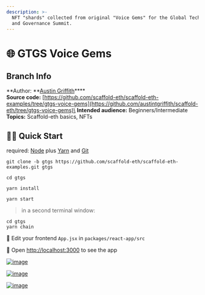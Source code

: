 ```yaml
---
description: >-
  NFT "shards" collected from original "Voice Gems" for the Global Technology
  and Governance Summit.
---
```


# 🌐 GTGS Voice Gems

## Branch Info

**Author: **[Austin Griffith](https://github.com/austintgriffith)****\
**Source code:** [https://github.com/scaffold-eth/scaffold-eth-examples/tree/gtgs-voice-gems](https://github.com/austintgriffith/scaffold-eth/tree/gtgs-voice-gems)\
**Intended audience:** Beginners/Intermediate\
**Topics:** Scaffold-eth basics, NFTs

## 🏃‍♀️ Quick Start

required: [Node](https://nodejs.org/dist/latest-v12.x/) plus [Yarn](https://classic.yarnpkg.com/en/docs/install/) and [Git](https://git-scm.com/downloads)

```
git clone -b gtgs https://github.com/scaffold-eth/scaffold-eth-examples.git gtgs

cd gtgs
```

```
yarn install
```

```
yarn start
```

> in a second terminal window:

```
cd gtgs
yarn chain
```

📝 Edit your frontend `App.jsx` in `packages/react-app/src`

📱 Open [http://localhost:3000](http://localhost:3000) to see the app

[![image](https://user-images.githubusercontent.com/2653167/116164560-2d0d3b80-a6b7-11eb-9549-ae5d1c025268.png)](https://user-images.githubusercontent.com/2653167/116164560-2d0d3b80-a6b7-11eb-9549-ae5d1c025268.png)

[![image](https://user-images.githubusercontent.com/2653167/116164529-1b2b9880-a6b7-11eb-8461-2f5caa574062.png)](https://user-images.githubusercontent.com/2653167/116164529-1b2b9880-a6b7-11eb-8461-2f5caa574062.png)

[![image](https://user-images.githubusercontent.com/2653167/116164544-22eb3d00-a6b7-11eb-89a9-f112f84a62cb.png)](https://user-images.githubusercontent.com/2653167/116164544-22eb3d00-a6b7-11eb-89a9-f112f84a62cb.png)
